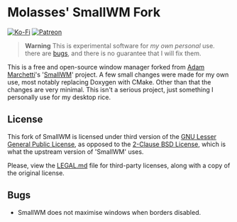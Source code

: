 # Molasses' SmallWM Fork
[![Ko-Fi](https://img.shields.io/badge/donate-kofi-blue?style=for-the-badge&logo=ko-fi&color=e57578&logoColor=FFFFFF&labelColor=262a35)](https://ko-fi.com/molasses)
[![Patreon](https://img.shields.io/badge/donate-patreon-blue?style=for-the-badge&logo=patreon&color=e57578&logoColor=FFFFFF&labelColor=262a35)](https://www.patreon.com/molasseslover)

> **Warning** This is experimental software for *my own personal* use. there 
> are [bugs](#Bugs), and there is no guarantee that I will fix them.

This is a free and open-source window manager forked from 
[Adam Marchetti](https://github.com/adamnew123456)'s
'[SmallWM](https://github.com/adamnew123456/SmallWM)' project.
A few small changes were made for my own use, most notably replacing Doxygen 
with CMake. Other than that the changes are very minimal. This isn't a serious 
project, just something I personally use for my desktop rice.

## License

This fork of SmallWM is licensed under third version of the 
[GNU Lesser General Public License](LICENSE.md), 
as opposed to the 
[2-Clause BSD License](https://opensource.org/license/bsd-2-clause), which is
what the upstream version of 'SmallWM' uses.

Please, view the [LEGAL.md](docs/LEGAL.md) file for third-party licenses, along
with a copy of the original license.

## Bugs

- SmallWM does not maximise windows when borders disabled.
